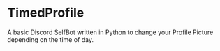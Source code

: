 # TimedProfile
A basic Discord SelfBot written in Python to change your Profile Picture depending on the time of day. 
